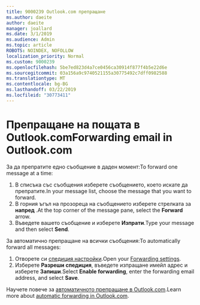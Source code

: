 ```yaml
---
title: 9000239 Outlook.com препращане
ms.author: daeite
author: daeite
manager: joallard
ms.date: 3/1/2019
ms.audience: Admin
ms.topic: article
ROBOTS: NOINDEX, NOFOLLOW
localization_priority: Normal
ms.custom: 9000239
ms.openlocfilehash: 5be7ed823d4a7ce0456ca30914f877f4b5e22d6e
ms.sourcegitcommit: 03a156a9c9740521155a30775492c7dff0982588
ms.translationtype: MT
ms.contentlocale: bg-BG
ms.lasthandoff: 03/22/2019
ms.locfileid: "30773411"
---
```

# <a name="forwarding-email-in-outlookcom"></a><span data-ttu-id="eecdd-102">Препращане на пощата в Outlook.com</span><span class="sxs-lookup"><span data-stu-id="eecdd-102">Forwarding email in Outlook.com</span></span>

<span data-ttu-id="eecdd-103">За да препратите едно съобщение в даден момент:</span><span class="sxs-lookup"><span data-stu-id="eecdd-103">To forward one message at a time:</span></span>

1. <span data-ttu-id="eecdd-104">В списъка със съобщения изберете съобщението, което искате да препратите.</span><span class="sxs-lookup"><span data-stu-id="eecdd-104">In your message list, choose the message that you want to forward.</span></span>
2. <span data-ttu-id="eecdd-105">В горния ъгъл на прозореца на съобщението изберете стрелката за **напред** .</span><span class="sxs-lookup"><span data-stu-id="eecdd-105">At the top corner of the message pane, select the **Forward** arrow.</span></span>
3. <span data-ttu-id="eecdd-106">Въведете вашето съобщение и изберете **Изпрати**.</span><span class="sxs-lookup"><span data-stu-id="eecdd-106">Type your message and then select **Send**.</span></span>

<span data-ttu-id="eecdd-107">За автоматично препращане на всички съобщения:</span><span class="sxs-lookup"><span data-stu-id="eecdd-107">To automatically forward all messages:</span></span>

1. <span data-ttu-id="eecdd-108">Отворете си [спедиция настройки](https://outlook.live.com/mail/options/mail/forwarding/forwardingOption).</span><span class="sxs-lookup"><span data-stu-id="eecdd-108">Open your [Forwarding settings](https://outlook.live.com/mail/options/mail/forwarding/forwardingOption).</span></span>
2. <span data-ttu-id="eecdd-109">Изберете **Разреши спедиция**, въведете изпращане имейл адрес и изберете **Запиши**.</span><span class="sxs-lookup"><span data-stu-id="eecdd-109">Select **Enable forwarding**, enter the forwarding email address, and select **Save**.</span></span>

<span data-ttu-id="eecdd-110">Научете повече за [автоматичното препращане в Outlook.com](https://support.office.com/article/6246987c-6c8f-4144-b255-14fc07007dad).</span><span class="sxs-lookup"><span data-stu-id="eecdd-110">Learn more about [automatic forwarding in Outlook.com](https://support.office.com/article/6246987c-6c8f-4144-b255-14fc07007dad).</span></span>